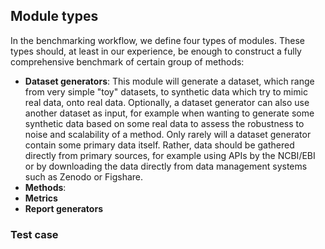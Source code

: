 ## Module types

In the benchmarking workflow, we define four types of modules. These types should, at least in our experience, be enough to construct a fully comprehensive benchmark of certain group of methods:

* **Dataset generators**: This module will generate a dataset, which range from very simple "toy" datasets, to synthetic data which try to mimic real data, onto real data. Optionally, a dataset generator can also use another dataset as input, for example when wanting to generate some synthetic data based on some real data to assess the robustness to noise and scalability of a method. Only rarely will a dataset generator contain some primary data itself. Rather, data should be gathered directly from primary sources, for example using APIs by the NCBI/EBI or by downloading the data directly from data management systems such as Zenodo or Figshare.
* **Methods**: 
* **Metrics**
* **Report generators**

### Test case
